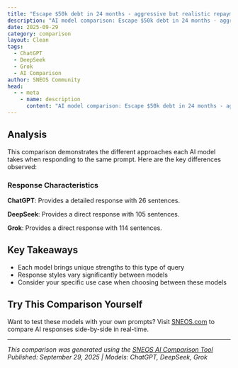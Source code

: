 ```yaml
---
title: "Escape $50k debt in 24 months - aggressive but realistic repayment plan"
description: "AI model comparison: Escape $50k debt in 24 months - aggressive but realistic repayment plan..."
date: 2025-09-29
category: comparison
layout: Clean
tags:
  - ChatGPT
  - DeepSeek
  - Grok
  - AI Comparison
author: SNEOS Community
head:
  - - meta
    - name: description
      content: "AI model comparison: Escape $50k debt in 24 months - aggressive but realistic repayment plan..."
---
```


<ChatComparison
  title="Escape $50k debt in 24 months - aggressive but realistic repayment plan"
  prompt="Escape $50k debt in 24 months - aggressive but realistic repayment plan"
  :responses='{
    "ChatGPT": "Creating an aggressive but realistic repayment plan to escape $50,000 of debt in 24 months requires careful budgeting, possibly increasing income, and disciplined spending. Below is a step-by-step guide and plan to help you achieve this goal.\n\n---\n\n### Step 1: Assess Your Financial Situation\n- **Total Debt:** $50,000\n- **Repayment Period:** 24 months\n- **Monthly Payment Needed:** $50,000 \u00F7 24 = approximately $2,083 per month (not considering interest)\n\nIf your debt accrues interest, factor this in \u2014 the actual monthly amount might be higher.\n\n---\n\n### Step 2: Analyze Your Income and Expenses\n- Calculate your total monthly income after taxes.\n- List all monthly expenses: rent/mortgage, utilities, groceries, transportation, insurance, entertainment, etc.\n- Identify non-essential expenses to cut or reduce.\n\n---\n\n### Step 3: Budgeting for Aggressive Repayment\n- Aim to allocate at least $2,100\u2013$2,200 per month toward the debt.\n- Reduce discretionary spending sharply: dining out, subscriptions, entertainment.\n- Negotiate lower rates on bills where possible (insurance, phone plans).\n\n---\n\n### Step 4: Increase Income (if necessary)\n- Consider side gigs, freelancing, overtime, or part-time jobs.\n- Sell unused items or assets.\n- Ask for salary increase if feasible.\n\n---\n\n### Step 5: Use Debt Repayment Strategies\n- **Debt Avalanche:** Pay off debt with the highest interest rate first to minimize cost.\n- **Debt Snowball:** Pay off smallest debts first for motivation (if the debt is split).\n- Consider refinancing or consolidating debt for lower interest rates.\n\n---\n\n### Sample Monthly Budget Example\n\n| Category               | Amount (USD)     |\n|------------------------|------------------|\n| Monthly Income          | $4,500           |\n| Rent/Mortgage           | $1,200           |\n| Utilities \u0026 Internet    | $200             |\n| Groceries              | $300             |\n| Transportation         | $150             |\n| Insurance              | $150             |\n| Minimum Debt Payments  | $500             |\n| Aggressive Additional Debt Payment | $1,600   |\n| Miscellaneous/Other    | $200             |\n| Savings/Emergency Fund | $200             |\n| **Total Expenses**     | $4,500           |\n\nThis example assumes you can allocate $2,100 monthly to debt repayment ($500 minimum \u002B $1,600 extra), allowing you to pay $50,400 in 24 months.\n\n---\n\n### Tips to Stick to the Plan\n- Automate payments to avoid missed bills.\n- Track your spending weekly.\n- Avoid new debt or credit card use.\n- Build a small emergency fund ($500-$1,000) to prevent unexpected expenses increasing debt.\n\n---\n\n### Summary\n- Pay approximately $2,100 monthly towards debt.\n- Cut expenses aggressively.\n- Increase income through side work if needed.\n- Consider refinancing or consolidation if that lowers interest.\n- Stay disciplined and track progress.\n\nIf you want, I can help create a custom budget tailored to your income and expenses \u2014 just provide those details!",
    "DeepSeek": "Of course. Escaping $50,000 of debt in 24 months is an ambitious and commendable goal. It requires an aggressive, disciplined, and holistic approach.\n\nThis plan is built on two core principles: **Maximizing Income** and **Ruthlessly Minimizing Expenses.**\n\nHere is a step-by-step, aggressive but realistic plan to achieve this.\n\n### The Math: The Non-Negotiable Target\n\n*   **Total Debt:** $50,000\n*   **Timeline:** 24 months\n*   **Required Average Monthly Payment:** \u0060$50,000 / 24 months = $2,083.33\u0060\n\nThis is your target. Your minimum payments are *not enough*. You must consistently pay over **$2,000 per month** toward your debt. Let\u0027s build a plan to make that happen.\n\n---\n\n### Phase 1: The Foundation (Month 0 - The \u0022Month of Action\u0022)\n\nThis first month is dedicated to setup, not repayment. You will live on a bare-bones budget to free up cash for the intense phase ahead.\n\n**Step 1: The Debt Audit \u0026 Budget Lockdown**\n*   **List All Debts:** Create a spreadsheet with every debt: creditor, balance, interest rate, and *minimum payment*.\n*   **Choose Your Repayment Strategy:**\n    *   **Debt Avalanche (Recommended for saving money):** Focus on the debt with the **highest interest rate** first while making minimums on the others. Mathematically superior.\n    *   **Debt Snowball (Psychological wins):** Focus on the debt with the **smallest balance** first. The quick wins can boost motivation.\n*   **Create a Bare-Bones Budget:** This is temporary but critical.\n    *   **Income:** Calculate your take-home pay.\n    *   **Essential Expenses:** List ONLY: Rent/Mortgage, Utilities, Basic Groceries, Minimum Debt Payments, and absolutely essential transportation.\n    *   **Slash Everything Else:** Cancel all subscriptions (streaming, gym*, magazines). No restaurants, no entertainment costs, no new clothes. This is a financial \u0022boot camp.\u0022\n\n**Step 2: The $1,000 Emergency Buffer**\n*   Before throwing every dollar at debt, save **$1,000** in a separate savings account. This prevents you from going deeper into debt when an unexpected small expense arises.\n\n**Step 3: Contact Creditors**\n*   Call your credit card companies and loan servicers. Ask for a **lower interest rate**. Mention your goal to pay off the debt and see if they have any hardship or retention programs. Even a 2-3% reduction helps.\n\n---\n\n### Phase 2: The 24-Month Assault (Months 1-24)\n\nThis is the execution phase. The following three pillars must work together.\n\n#### **Pillar 1: Ruthless Expense Reduction**\n\nYour goal is to find an **extra $500-$800 per month** to put toward your debt.\n\n*   **Housing (The Big One):** Can you get a roommate, move to a cheaper apartment, or (if feasible) move in with family temporarily? This could free up $300-$600/month.\n*   **Transportation:** Can you use public transportation, bike, or carpool? If you have a car payment, this is a major problem. Consider selling it and buying a cheap, reliable used car with cash to eliminate the payment.\n*   **Groceries:** Adopt a strict meal plan. No eating out. Cook in bulk. Use discount grocers (Aldi, Lidl, Walmart). Aim to cut your grocery bill by 30-50%. Target: **$250-$400/month per person.**\n*   **\u0022Fun Money\u0022:** This is not eliminated, but it\u0027s severely restricted. Allocate a small, cash-only amount per month (e.g., $50-$100) for discretionary spending. When it\u0027s gone, it\u0027s gone.\n*   **Sell Everything You Don\u0027t Need:** Electronics, collectibles, furniture, designer clothes, a second car. Turn clutter into cash. This can generate a significant one-time lump sum to kickstart your plan.\n\n#### **Pillar 2: Aggressive Income Maximization**\n\nYour day job\u0027s income likely isn\u0027t enough. You must find an **extra $1,000-$1,500 per month**.\n\n*   **Main Job:**\n    *   **Ask for a Raise:** Prepare a case for your value and ask for a raise.\n    *   **Work Overtime:** If your job offers paid overtime, take all you can get.\n*   **Side Hustles (The Key to Success):** You need a second, reliable income stream.\n    *   **Delivery Driving:** Uber Eats, DoorDash, etc. (Flexible, immediate pay).\n    *   **Skilled Freelance:** Use your skills on Upwork or Fiverr (writing, graphic design, coding, virtual assistance).\n    *   **Traditional Part-Time Job:** Bartending, waiting tables, warehouse work (Amazon, UPS). These often have stable, predictable pay.\n    *   **Gig Work:** Dog walking (Rover), house sitting, task-based jobs (TaskRabbit).\n\n#### **Pillar 3: The Payment Engine \u0026 Tracking**\n\n*   **Use the Debt Avalanche Method:** Let\u0027s assume your debts look like this:\n    1.  Credit Card A: $15,000 @ 22% APR (Min. $300)\n    2.  Personal Loan: $20,000 @ 10% APR (Min. $250)\n    3.  Credit Card B: $10,000 @ 18% APR (Min. $150)\n    4.  Car Loan: $5,000 @ 6% APR (Min. $200)\n*   **Your total minimum payments are: $900.**\n*   **Your target payment is: $2,083.**\n*   **Your \u0022Weapon\u0022 Payment is: \u0060$2,083 - $900 = $1,183\u0060**\n\nThis extra $1,183 is your weapon. You will add it to the minimum payment of your **target debt** (Credit Card A @ 22%).\n\n*   **Month 1:** Pay $1,483 to Credit Card A. Make $900 in minimums on the others.\n*   **Repeat** until Credit Card A is GONE.\n*   **Now \u0022Snowball\u0022 the Payment:** Once Card A is paid off, take its entire payment amount ($1,483) and add it to the next target (Credit Card B @ 18%). You\u0027ll now be paying \u0060$1,483 \u002B $150 = $1,633\u0060 on Card B.\n*   **Continue this process.** The amount you put toward each subsequent debt grows rapidly, creating a \u0022snowball\u0022 effect.\n\n---\n\n### Sample 24-Month Plan in Action\n\nLet\u0027s model this with the debts above, assuming you free up **$1,700 extra per month** ($500 from cutting expenses \u002B $1,200 from a side hustle).\n\n| Month | Target Debt | Payment to Target Debt | Total Monthly Debt Payment | Notes |\n| :--- | :--- | :--- | :--- | :--- |\n| 1-8 | Credit Card A ($15k @ 22%) | $1,483 | **$2,383** | *Ahead of schedule!* |\n| 9-14 | Credit Card B ($10k @ 18%) | ~$1,750 | **$2,383** | Snowballing the previous payment. |\n| 15-20 | Personal Loan ($20k @ 10%) | ~$2,100 | **$2,383** | The snowball is getting huge. |\n| 21-22 | Car Loan ($5k @ 6%) | ~$2,300 | **$2,383** | Final push! |\n| **23-24** | **DEBT FREE** | **$0** | **$0** | **You are done early!** |\n\n*This is a simplified model but shows the power of the avalanche/snowball method with consistent over-payments.*\n\n### Tools \u0026 Mindset\n\n*   **Tools:** Use a free app like **Undebt.it** to create and track your repayment plan. It visualizes your progress, which is highly motivating.\n*   **Mindset:**\n    *   **Embrace the Grind:** These 24 months will be challenging. Keep your \u0022why\u0022 (freedom, less stress, a fresh start) at the forefront.\n    *   **Celebrate Milestones:** Every time you pay off a debt, celebrate in a free or very low-cost way.\n    *   **Avoid New Debt:** Put your credit cards in a block of ice in the freezer. Use a debit card or cash only.\n    *   **Find an Accountability Partner:** Tell someone you trust about your goal who will check in on you.\n\n### Conclusion: Is It Realistic?\n\n**Yes, but it is a extreme commitment.**\n\nYou are essentially declaring a financial \u0022state of emergency\u0022 for two years. It requires you to fundamentally change your relationship with money and time. The single biggest factor for success will be your ability to increase your income through side hustles. If you can consistently bring in that extra $1,000-$1,500 per month and pair it with a disciplined budget, you will not only hit your goal\u2014you may even beat it.\n\nYou can do this. Good luck.",
    "Grok": "Escaping $50,000 of debt in 24 months is an ambitious but achievable goal if you\u2019re disciplined, strategic, and willing to make significant lifestyle changes. This plan assumes a combination of aggressive repayment, income optimization, and expense reduction. Here\u2019s a step-by-step, realistic approach to tackle this debt. Adjust based on your personal circumstances (income, expenses, interest rates, etc.).\n\n---\n\n### Step 1: Assess Your Current Financial Situation\nBefore creating a plan, get a clear picture of your finances:\n- **List all debts**: Include balances, interest rates, and minimum payments. For example:\n  - Credit Card 1: $10,000 at 18% APR, $300 min. payment\n  - Personal Loan: $15,000 at 10% APR, $400 min. payment\n  - Student Loan: $25,000 at 5% APR, $250 min. payment\n- **Calculate monthly income**: Include take-home pay from all sources after taxes.\n- **Track expenses**: Review the last 1-2 months of spending to identify necessities (rent, food, utilities) vs. discretionary spending (entertainment, dining out).\n- **Total debt**: $50,000\n- **Goal**: Pay off $50,000 in 24 months = ~$2,083 per month (excluding interest).\n\n---\n\n### Step 2: Choose a Repayment Strategy\nTwo popular methods to tackle debt aggressively are the **Avalanche Method** (focus on high-interest debt first) or the **Snowball Method** (focus on smallest balance first for momentum). Since the goal is speed and efficiency, the **Avalanche Method** is recommended to minimize interest costs.\n\n- Prioritize debts by interest rate, highest to lowest.\n- Pay minimums on all debts, then throw every extra dollar at the highest-interest debt until it\u2019s gone. Roll that payment into the next highest-interest debt.\n- Example (based on debts above):\n  1. Credit Card 1 (18% APR) \u2013 Extra payments here first.\n  2. Personal Loan (10% APR) \u2013 Next target.\n  3. Student Loan (5% APR) \u2013 Last target.\n\n**Interest impact**: Assuming average rates (~10% across all debts), $50,000 could accrue ~$5,000 in interest over 24 months if not paid down quickly. Aggressive payments reduce this significantly.\n\n---\n\n### Step 3: Create an Aggressive Budget\nTo free up $2,083\u002B per month, you\u2019ll need a lean budget. Use the 50/30/20 rule as a starting point (50% needs, 30% wants, 20% debt/savings), but tilt heavily toward debt repayment (e.g., 70-80% of discretionary income).\n\n#### Sample Budget (Assuming $4,000 Monthly Take-Home Pay)\n- **Needs (50%, $2,000)**: Rent ($1,200), utilities ($200), groceries ($300), transportation ($200), insurance ($100).\n- **Wants (10%, $400)**: Minimal entertainment, dining out, subscriptions.\n- **Debt Repayment (40%, $1,600)**: Minimum payments \u002B extra toward highest-interest debt.\n- **Target Extra for Debt**: Cut \u201Cwants\u201D further or reduce \u201Cneeds\u201D (e.g., cheaper housing, meal planning) to push debt repayment to $2,000\u002B per month.\n\n**Reality Check**: If your income is lower (e.g., $3,000/month), you\u2019ll need to cut expenses drastically or increase income (see Step 5). If higher (e.g., $5,000/month), allocate more to debt.\n\n---\n\n### Step 4: Calculate Repayment Timeline with Interest\nUsing the Avalanche Method and minimum payments from the example ($950 total), plus an extra $1,050 (to reach ~$2,000/month), here\u2019s a rough timeline for $50,000 debt:\n- **Credit Card 1 ($10,000, 18%)**: With $1,350/month ($300 min \u002B $1,050 extra), paid off in ~8 months. Interest paid: ~$1,200.\n- **Personal Loan ($15,000, 10%)**: Roll $1,350 into this after Credit Card 1. With $1,750/month ($400 min \u002B $1,350 extra), paid off in ~9 months. Interest: ~$800.\n- **Student Loan ($25,000, 5%)**: Roll $1,750 into this. With $2,000/month ($250 min \u002B $1,750 extra), paid off in ~13 months. Interest: ~$900.\n- **Total Time**: ~24 months (slightly less with disciplined overpayments).\n- **Total Interest Paid**: ~$2,900 (far less than if minimums were paid over years).\n\n**Tool Tip**: Use an online debt payoff calculator (like on NerdWallet or Bankrate) to input exact numbers and see precise timelines.\n\n---\n\n### Step 5: Boost Income\nHitting $2,000\u002B/month toward debt may require more than budget cuts. Increase your income with these ideas:\n- **Side Hustles**: Rideshare, freelancing, tutoring, or gig work (e.g., DoorDash, Upwork). Aim for $500-1,000/month extra.\n- **Overtime/Second Job**: Pick up extra shifts or a part-time job (retail, serving). Even 10-15 hours/week at $15/hour = $150-225/week.\n- **Sell Assets**: Sell unused items (clothes, electronics, furniture) on eBay, Facebook Marketplace, or Craigslist. Target $1,000-2,000 one-time cash.\n- **Raise or Promotion**: Negotiate a salary increase or seek higher-paying roles. A $5,000/year raise could mean $300\u002B/month after taxes.\n\n**Goal**: Add at least $500/month to income to ease the burden or accelerate repayment.\n\n---\n\n### Step 6: Slash Expenses Ruthlessly\nTo free up more cash for debt:\n- **Housing**: Move to a cheaper place, get a roommate, or negotiate rent. Save $200-500/month.\n- **Food**: Meal prep, buy in bulk, avoid dining out. Cut grocery bill to $200/month.\n- **Transportation**: Use public transit, bike, or carpool. Save $100-200/month.\n- **Subscriptions**: Cancel streaming, gym memberships, unused apps. Save $50-100/month.\n- **Luxuries**: Pause vacations, new clothes, or hobbies. Redirect every dollar to debt.\n\n**Goal**: Reduce spending by $500-1,000/month compared to your current budget.\n\n---\n\n### Step 7: Build a Small Emergency Fund\nWhile aggressive repayment is the focus, avoid new debt from unexpected costs. Save $1,000 (or 1 month\u2019s expenses) as a buffer before throwing all extra cash at debt. Pause contributions once reached, and rebuild fully after debt is paid.\n\n---\n\n### Step 8: Tackle Interest Rates\nHigh interest (like 18% on credit cards) eats into progress. Mitigate this:\n- **Balance Transfers**: Move high-interest debt to a 0% APR card (if you qualify) with a 12-18 month intro period. Watch for transfer fees (3-5%).\n- **Negotiate Rates**: Call lenders to request lower rates, especially if you\u2019ve been consistent with payments.\n- **Refinance**: For personal or student loans, refinance to a lower rate if your credit score allows. Check lenders like SoFi or Credible.\n\n**Goal**: Save $500-1,000 in interest over 24 months.\n\n---\n\n### Step 9: Stay Disciplined with Milestones\nBreak the goal into smaller targets to stay motivated:\n- Month 6: Pay off $12,500 (25% of debt).\n- Month 12: Pay off $25,000 (50% of debt).\n- Month 18: Pay off $37,500 (75% of debt).\n- Month 24: Debt-free!\n\nTrack progress with a spreadsheet or app (like Mint or YNAB). Celebrate small wins without derailing the budget (e.g., a cheap treat, not a splurge).\n\n---\n\n### Realistic Monthly Target\n- **Required Payment**: $2,083 (base, excluding interest).\n- **With Interest**: ~$2,200/month (factoring in declining interest as principal drops).\n- **Income Needed**: If expenses are $2,000/month, you need $4,200/month take-home pay. If expenses are $1,500, you need $3,700/month.\n- Adjust based on side hustle income and cuts.\n\n---\n\n### Potential Challenges \u0026 Solutions\n1. **Income Too Low**:\n   - Solution: Prioritize side hustles or a higher-paying job. Even $10/hour for 20 hours/week adds $800/month pre-tax.\n2. **Unexpected Expenses**:\n   - Solution: Use the emergency fund. If depleted, pause extra debt payments temporarily but don\u2019t stop minimums.\n3. **Burnout**:\n   - Solution: Build small rewards (e.g., $20 fun money/month) to avoid frustration. Reassess budget quarterly.\n4. **High Interest**:\n   - Solution: Focus on balance transfers or overpay high-rate debt first.\n\n---\n\n### Final Numbers (Example)\n- Starting Debt: $50,000\n- Total Paid: ~$52,900 (with interest)\n- Monthly Payment: ~$2,200\n- Timeframe: 24 months\n- Lifestyle: Bare-bones budget, side hustle adding $500/month, expenses cut by $500/month.\n\n---\n\n### Key Takeaway\nPaying off $50,000 in 24 months requires a monthly commitment of around $2,200, which means earning at least $3,700-4,200/month after taxes while living frugally. Combine deep"
  }'
  published-date="16:28"
/>

## Analysis

This comparison demonstrates the different approaches each AI model takes when responding to the same prompt. Here are the key differences observed:

### Response Characteristics

**ChatGPT**: Provides a detailed response with 26 sentences. 

**DeepSeek**: Provides a direct response with 105 sentences. 

**Grok**: Provides a direct response with 114 sentences. 

## Key Takeaways

- Each model brings unique strengths to this type of query
- Response styles vary significantly between models
- Consider your specific use case when choosing between these models

## Try This Comparison Yourself

Want to test these models with your own prompts? Visit [SNEOS.com](https://sneos.com) to compare AI responses side-by-side in real-time.

---

*This comparison was generated using the [SNEOS AI Comparison Tool](https://sneos.com)*
*Published: September 29, 2025 | Models: ChatGPT, DeepSeek, Grok*

